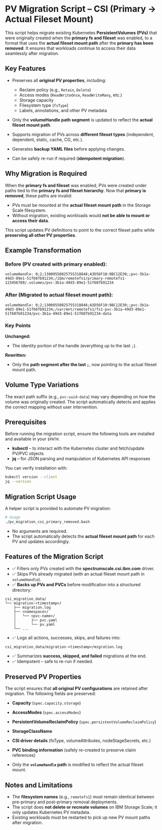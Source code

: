 
# PV Migration Script – CSI (Primary → Actual Fileset Mount)

This script helps migrate existing Kubernetes **PersistentVolumes (PVs)** that were originally created when the **primary fs and fileset** was enabled, to a format that uses the **actual fileset mount path** after the **primary has been removed**.
It ensures that workloads continue to access their data seamlessly after migration.

## Key Features

- Preserves all **original PV properties**, including:
  - Reclaim policy (e.g., `Retain`, `Delete`)
  - Access modes (`ReadWriteOnce`, `ReadWriteMany`, etc.)
  - Storage capacity
  - Filesystem type (`fsType`)
  - Labels, annotations, and other PV metadata

- Only the **volumeHandle path segment** is updated to reflect the **actual fileset mount path**.
- Supports migration of PVs across **different fileset types** (independent, dependent, static, cache, CG, etc.).
- Generates **backup YAML files** before applying changes.
- Can be safely re-run if required (**idempotent migration**).

## Why Migration is Required

When the **primary fs and fileset** was enabled, PVs were created under paths tied to the **primary fs and fileset hierarchy**.
Now that **primary is removed**, these paths are invalid:

- PVs must be mounted at the **actual fileset mount path** in the Storage Scale filesystem.
- Without migration, existing workloads would **not be able to mount or access their data**.

This script updates PV definitions to point to the correct fileset paths while **preserving all other PV properties**.

## Example Transformation

### Before (PV created with **primary** enabled):
```text
volumeHandle: 0;2;13009550825755318848;A3D56F10:9BC12E30;;pvc-3b1a-49d3-89e1-51f607b91234;/ibm/remotefs1/primary-remotefs1-123456789/.volumes/pvc-3b1a-49d3-89e1-51f607b91234
```

### After (Migrated to **actual fileset mount path**):
```text
volumeHandle: 0;2;13009550825755318848;A3D56F10:9BC12E30;;pvc-3b1a-49d3-89e1-51f607b91234;/var/mnt/remotefs1/fs1-pvc-3b1a-49d3-89e1-51f607b91234/pvc-3b1a-49d3-89e1-51f607b91234-data
```

### Key Points

**Unchanged:**
- The identity portion of the handle (everything up to the last `;`).

**Rewritten:**
- Only the **path segment after the last `;`**, now pointing to the actual fileset mount path.

## Volume Type Variations

The exact path suffix (e.g., `pvc-uuid-data`) may vary depending on how the volume was originally created.
The script automatically detects and applies the correct mapping without user intervention.

## Prerequisites

Before running the migration script, ensure the following tools are installed and available in your `$PATH`:

- **kubectl** – to interact with the Kubernetes cluster and fetch/update PV/PVC objects
- **jq** – for JSON parsing and manipulation of Kubernetes API responses

You can verify installation with:

```bash
kubectl version --client
jq --version
```

## Migration Script Usage

A helper script is provided to automate PV migration:

```bash
# Usage
./pv_migration_csi_primary_removed.bash
```

- No arguments are required.
- The script automatically detects the **actual fileset mount path** for each PV and updates accordingly.

## Features of the Migration Script

- ✅ Filters only PVs created with the **spectrumscale.csi.ibm.com** driver.
- ✅ Skips PVs already migrated (with an actual fileset mount path in `volumeHandle`).
- ✅ **Backs up PVs and PVCs** before modification into a structured directory:

```
csi_migration_data/
└── migration-<timestamp>/
    ├── migration.log
    ├── <namespace>/
    │   └── <pvc-name>/
    │       ├── pvc.yaml
    │       └── pv.yaml
    └── ...
```

- ✅ Logs all actions, successes, skips, and failures into:

```
csi_migration_data/migration-<timestamp>/migration.log
```

- ✅ Summarizes **success, skipped, and failed** migrations at the end.
- ✅ Idempotent – safe to re-run if needed.

## Preserved PV Properties

The script ensures that **all original PV configurations** are retained after migration.
The following fields are preserved:

- **Capacity** (`spec.capacity.storage`)
- **AccessModes** (`spec.accessModes`)
- **PersistentVolumeReclaimPolicy** (`spec.persistentVolumeReclaimPolicy`)
- **StorageClassName**
- **CSI driver details** (fsType, volumeAttributes, nodeStageSecrets, etc.)
- **PVC binding information** (safely re-created to preserve claim references)

- Only the **`volumeHandle` path** is modified to reflect the actual fileset mount.

## Notes and Limitations

- The **filesystem names** (e.g., `remotefs1`) must remain identical between pre-primary and post-primary removal deployments.
- The script does **not delete or recreate volumes** on IBM Storage Scale; it only updates Kubernetes PV metadata.
- Existing workloads must be restarted to pick up new PV mount paths after migration.
